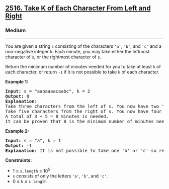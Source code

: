 <h2><a href="https://leetcode.com/problems/take-k-of-each-character-from-left-and-right">2516. Take K of Each Character From Left and Right</a></h2>
<h3>Medium</h3>
<hr>
<p>You are given a string <code>s</code> consisting of the characters <code>'a'</code>, <code>'b'</code>, and <code>'c'</code> and a non-negative integer <code>k</code>. Each minute, you may take either the leftmost character of <code>s</code>, or the rightmost character of <code>s</code>.</p>
<p>Return the minimum number of minutes needed for you to take at least <code>k</code> of each character, or return <code>-1</code> if it is not possible to take <code>k</code> of each character.</p>
<p><strong>Example 1:</strong></p>
<pre>
<strong>Input:</strong> s = "aabaaaacaabc", k = 2
<strong>Output:</strong> 8
<strong>Explanation:</strong> 
Take three characters from the left of s. You now have two 'a' characters, and one 'b' character.
Take five characters from the right of s. You now have four 'a' characters, two 'b' characters, and two 'c' characters.
A total of 3 + 5 = 8 minutes is needed.
It can be proven that 8 is the minimum number of minutes needed.
</pre>
<p><strong>Example 2:</strong></p>
<pre>
<strong>Input:</strong> s = "a", k = 1
<strong>Output:</strong> -1
<strong>Explanation:</strong> It is not possible to take one 'b' or 'c' so return -1.
</pre>
<p><strong>Constraints:</strong></p>
<ul>
  <li>1 ≤ <code>s.length</code> ≤ 10<sup>5</sup></li>
  <li><code>s</code> consists of only the letters <code>'a'</code>, <code>'b'</code>, and <code>'c'</code>.</li>
  <li>0 ≤ <code>k</code> ≤ <code>s.length</code></li>
</ul>
